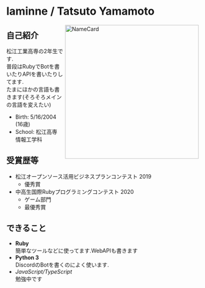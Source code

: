 # laminne / Tatsuto Yamamoto

<img src="https://user-images.githubusercontent.com/40442980/117958959-7f588880-b356-11eb-8f22-e90d5c9d2830.png" alt="NameCard" align="right" height="350px">

## 自己紹介  
松江工業高専の2年生です.  
普段はRubyでBotを書いたりAPIを書いたりしてます.  
たまにほかの言語も書きます(そろそろメインの言語を変えたい)

-  Birth: 5/16/2004 (16歳)  
-  School: 松江高専 情報工学科  

## 受賞歴等
- 松江オープンソース活用ビジネスプランコンテスト 2019 
  - 優秀賞
- 中高生国際Rubyプログラミングコンテスト 2020
  - ゲーム部門  
  - 最優秀賞  

## できること
-  **Ruby**  
簡単なツールなどに使ってます.WebAPIも書きます
-  **Python 3**  
DiscordのBotを書くのによく使います.
- *JavaScript/TypeScript*  
勉強中です  

